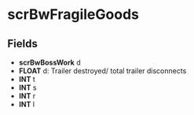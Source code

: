 # scrBwFragileGoods

## Fields
* **scrBwBossWork** d
* **FLOAT** d: Trailer destroyed/ total trailer disconnects
* **INT** t
* **INT** s
* **INT** r
* **INT** l